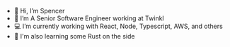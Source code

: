 - 👋 Hi, I’m Spencer
- 👀 I’m A Senior Software Engineer working at Twinkl
- 💻 I’m currently working with React, Node, Typescript, AWS, and others
- 🌱 I'm also learning some Rust on the side
